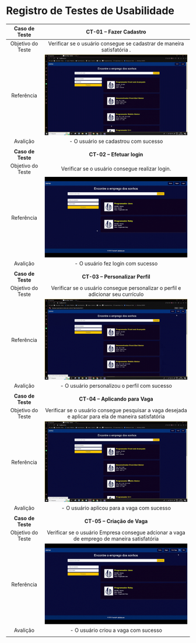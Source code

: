 # Registro de Testes de Usabilidade

| **Caso de Teste** 	| **CT-01 – Fazer Cadastro** 	|
|:---:	|:---:	|
|	Objetivo do Teste 	| Verificar se o  usuário consegue se cadastrar de maneira satisfatória . |
| Referência 	| ![Homepage](img/cadastrogif.gif) |
| Avalição | - O usuário se cadastrou com sucesso |
|  	|  	|
| **Caso de Teste** 	| **CT-02 – Efetuar login**	|
| Objetivo do Teste 	| Verificar se o usuário consegue realizar login. |
| Referência 	| ![Homepage](img/loginGIF.gif)   |
| Avalição | - O usuário fez login com sucesso |
|  	|  	|
| **Caso de Teste** 	| **CT-03 – Personalizar Perfil**	|
| Objetivo do Teste 	| Verificar se o usuário consegue personalizar o perfil e adicionar seu currículo |
| Referência 	| ![Homepage](img/editarperfilgif.gif) |
| Avalição | - O usuário personalizou o perfil com sucesso |
|  	|  	|
| **Caso de Teste** 	| **CT-04 – Aplicando para Vaga**	|
| Objetivo do Teste 	| Verificar se o usuário consegue pesquisar a vaga desejada e aplicar para ela de maneira satisfatória |
| Referência 	| ![Homepage](img/candidatargif.gif) |
| Avalição | - O usuário aplicou para a vaga com sucesso |
|  	|  	|
| **Caso de Teste** 	| **CT-05 – Criação de Vaga**	|
| Objetivo do Teste 	| Verificar se o usuário Empresa consegue adcionar a vaga de emprego de maneira satisfatória |
| Referência 	| ![Homepage](img/criarvagaGIF.gif)  |
| Avalição | - O usuário criou a vaga com sucesso |
|  	|  	|
